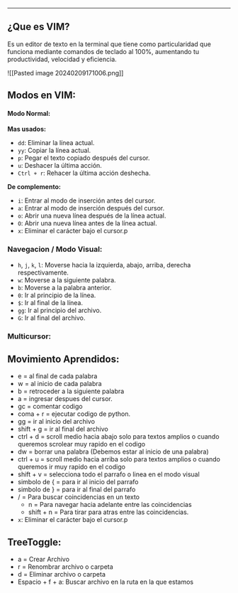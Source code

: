 
---
## ¿Que es VIM?

Es un editor de texto en la terminal que tiene como particularidad que funciona mediante comandos de teclado al 100%, aumentando tu productividad, velocidad y eficiencia. 

![[Pasted image 20240209171006.png]]

## Modos en VIM:
#### Modo Normal:

**Mas usados:**

- `dd`: Eliminar la línea actual.
- `yy`: Copiar la línea actual.
- `p`: Pegar el texto copiado después del cursor.
- `u`: Deshacer la última acción.
- `Ctrl + r`: Rehacer la última acción deshecha.

**De complemento:** 

- `i`: Entrar al modo de inserción antes del cursor.
- `a`: Entrar al modo de inserción después del cursor.
- `o`: Abrir una nueva línea después de la línea actual.
- `O`: Abrir una nueva línea antes de la línea actual.
- `x`: Eliminar el carácter bajo el cursor.p

### Navegacion / Modo Visual:

- `h`, `j`, `k`, `l`: Moverse hacia la izquierda, abajo, arriba, derecha respectivamente.
- `w`: Moverse a la siguiente palabra.
- `b`: Moverse a la palabra anterior.
- `0`: Ir al principio de la línea.
- `$`: Ir al final de la línea.
- `gg`: Ir al principio del archivo.
- `G`: Ir al final del archivo.

### Multicursor:

## Movimiento Aprendidos:

- e = al final de cada palabra
- w = al inicio de cada palabra
- b = retroceder a la siguiente palabra
- a = ingresar despues del cursor.
- gc = comentar codigo
- coma + r = ejecutar codigo de python.
- gg = ir al inicio del archivo
- shift + g = ir al final del archivo
- ctrl + d = scroll medio hacia abajo solo para textos amplios o cuando queremos scrolear muy rapido en el codigo
- dw = borrar una palabra (Debemos estar al inicio de una palabra)
- ctrl + u = scroll medio hacia arriba solo para textos amplios o cuando queremos ir muy rapido en el codigo
- shift + v = selecciona todo el parrafo o linea en el modo visual
- simbolo de { = para ir al inicio del parrafo
- simbolo de } = para ir al final del parrafo
- /  = Para buscar coincidencias en un texto
	- n  = Para navegar hacia adelante entre las coincidencias
	- shift + n  = Para tirar para atras entre las coincidencias.
- `x`: Eliminar el carácter bajo el cursor.p 
## TreeToggle:
- a   = Crear Archivo
- r   = Renombrar archivo o carpeta
- d   = Eliminar archivo o carpeta
- Espacio + f + a: Buscar archivo en la ruta en la que estamos




